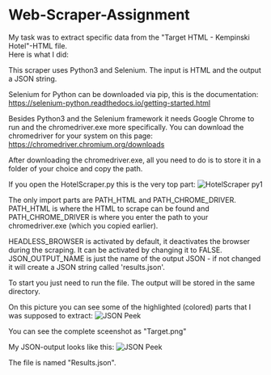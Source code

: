 # Web-Scraper-Assignment

My task was to extract specific data from the "Target HTML - Kempinski Hotel"-HTML file.  
Here is what I did: 

This scraper uses Python3 and Selenium. The input is HTML and the output a JSON string.

Selenium for Python can be downloaded via pip, this is the documentation:
https://selenium-python.readthedocs.io/getting-started.html

Besides Python3 and the Selenium framework it needs Google Chrome to run and the chromedriver.exe more specifically. 
You can download the chromedriver for your system on this page:
https://chromedriver.chromium.org/downloads

After downloading the chromedriver.exe, all you need to do is to store it in a folder of your choice and copy the path.

If you open the HotelScraper.py this is the very top part:
![HotelScraper py1](https://user-images.githubusercontent.com/91540358/211194679-a092a36c-2f33-49fd-bc5c-50cd591a98d1.png)

The only import parts are PATH_HTML and PATH_CHROME_DRIVER. 
PATH_HTML is where the HTML to scrape can be found and PATH_CHROME_DRIVER is where you enter the
path to your chromedriver.exe (which you copied earlier). 

HEADLESS_BROWSER is activated by default, it deactivates the browser during the scraping. It can be activated by changing it to FALSE.
JSON_OUTPUT_NAME is just the name of the output JSON - if not changed it will create a JSON string called 'results.json'.

To start you just need to run the file. The output will be stored in the same directory.

On this picture you can see some of the highlighted (colored) parts that I was supposed to extract:
![JSON Peek](https://github.com/CodeHD121/Booking.com-Scrapingproject/assets/91540358/c9c90a9a-1047-45d4-a54c-686513ac0586)

You can see the complete sceenshot as "Target.png"

My JSON-output looks like this:
![JSON Peek](https://github.com/CodeHD121/Booking.com-Scrapingproject/assets/91540358/4f330a79-2605-4a37-bae0-1e092ba19d67)

The file is named "Results.json".



